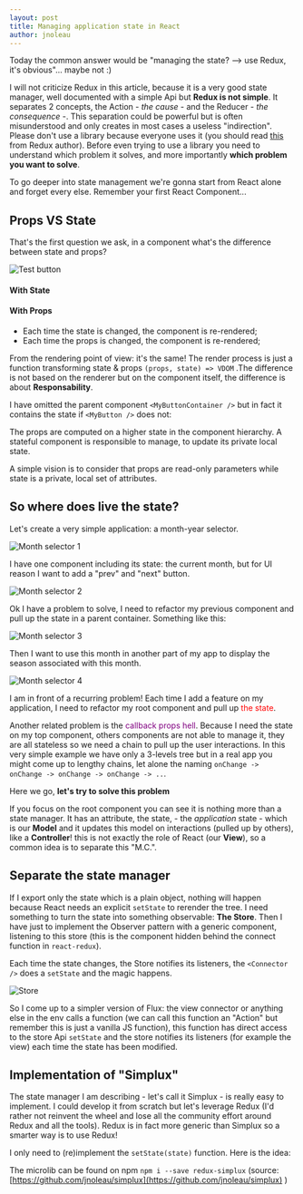 ```yaml
---
layout: post
title: Managing application state in React
author: jnoleau
---
```


Today the common answer would be "managing the state? --> use Redux, it's obvious"... maybe not :)

I will not criticize Redux in this article, because it is a very good state manager, well documented with a simple Api but **Redux is not simple**. It separates 2 concepts, the Action - *the cause* - and the Reducer - *the consequence* -. This separation could be powerful but is often misunderstood and only creates in most cases a useless "indirection". Please don't use a library because everyone uses it (you should read [this](https://medium.com/@dan_abramov/you-might-not-need-redux-be46360cf367) from Redux author). Before even trying to use a library you need to understand which problem it solves, and more importantly **which problem you want to solve**.

To go deeper into state management we're gonna start from React alone and forget every else. Remember your first React Component...

## Props VS State

That's the first question we ask, in a component what's the difference between state and props?

![Test button](/cocoweet/images/article/state_managing/button.gif)

#### With State

<script src="https://gist.github.com/jnoleau/f332c869ba5986127930f6d4c8176854.js"></script>

#### With Props

<script src="https://gist.github.com/jnoleau/0305b5431e0ea84dc3a385cc64cd8898.js"></script>

* Each time the state is changed, the component is re-rendered;
* Each time the props is changed, the component is re-rendered;

From the rendering point of view: it's the same! The render process is just a function transforming state & props `(props, state) => VDOM` .The difference is not based on the renderer but on the component itself, the difference is about **Responsability**.

I have omitted the parent component `<MyButtonContainer />` but in fact it contains the state if `<MyButton />` does not:

<script src="https://gist.github.com/jnoleau/ecb838a4852eaaa8f04d7971eb576ccf.js"></script>

The props are computed on a higher state in the component hierarchy. A stateful component is responsible to manage, to update its private local state.

A simple vision is to consider that props are read-only parameters while state is a private, local set of attributes.

## So where does live the state?

Let's create a very simple application: a month-year selector.

![Month selector 1](/cocoweet/images/article/state_managing/ms_1.png)

I have one component including its state: the current month, but for UI reason I want to add a "prev" and "next" button.

![Month selector 2](/cocoweet/images/article/state_managing/ms_2.png)

Ok I have a problem to solve, I need to refactor my previous component and pull up the state in a parent container. Something like this:

![Month selector 3](/cocoweet/images/article/state_managing/ms_3.png)

Then I want to use this month in another part of my app to display the season associated with this month.

![Month selector 4](/cocoweet/images/article/state_managing/ms_4.png)

I am in front of a recurring problem! Each time I add a feature on my application, I need to refactor my root component and pull up <span style="color:red;">the state</span>.

Another related problem is the <span style="color:purple;">callback props hell</span>. Because I need the state on my top component, others components are not able to manage it, they are all stateless so we need a chain to pull up the user interactions. In this very simple example we have only a 3-levels tree but in a real app you might come up to lengthy chains, let alone the naming `onChange -> onChange -> onChange -> onChange -> ..`.

Here we go, **let's try to solve this problem**

If you focus on the root component you can see it is nothing more than a state manager. It has an attribute, the state, - the *application* state - which is our **Model** and it updates this model on interactions (pulled up by others), like a **Controller**! this is not exactly the role of React (our **View**), so a common idea is to separate this "M.C.".

## Separate the state manager

If I export only the state which is a plain object, nothing will happen because React needs an explicit `setState` to rerender the tree. I need something to turn the state into something observable: **The Store**. Then I have just to implement the Observer pattern with a generic component, listening to this store (this is the component hidden behind the connect function in `react-redux`).

Each time the state changes, the Store notifies its listeners, the `<Connector />` does a `setState` and the magic happens.

![Store](/cocoweet/images/article/state_managing/store.png)

So I come up to a simpler version of Flux: the view connector or anything else in the env calls a function (we can call this function an "Action" but remember this is just a vanilla JS function), this function has direct access to the store Api `setState` and the store notifies its listeners (for example the view) each time the state has been modified.

## Implementation of "Simplux"

The state manager I am describing - let's call it Simplux - is really easy to implement. I could develop it from scratch but let's leverage Redux (I'd rather not reinvent the wheel and lose all the community effort around Redux and all the tools). Redux is in fact more generic than Simplux so a smarter way is to use Redux!

I only need to (re)implement the `setState(state)` function. Here is the idea:

<script src="https://gist.github.com/jnoleau/f425d978f9dac67254dbc2d83577cfff.js"></script>

The microlib can be found on npm `npm i --save redux-simplux` (source: [https://github.com/jnoleau/simplux](https://github.com/jnoleau/simplux) )
